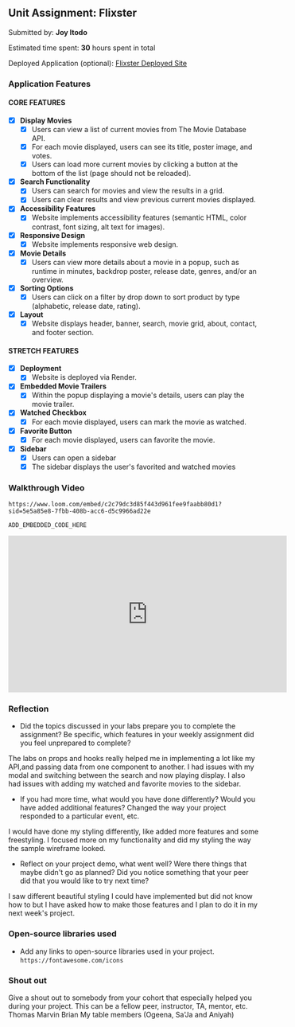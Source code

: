 ## Unit Assignment: Flixster

Submitted by: **Joy Itodo**

Estimated time spent: **30** hours spent in total

Deployed Application (optional): [Flixster Deployed Site](https://metau-project2-onehflix.onrender.com)

### Application Features

#### CORE FEATURES


- [X] **Display Movies**
  - [X] Users can view a list of current movies from The Movie Database API.
  - [X] For each movie displayed, users can see its title, poster image, and votes.
  - [X] Users can load more current movies by clicking a button at the bottom of the list (page should not be reloaded).
- [X] **Search Functionality**
  - [X] Users can search for movies and view the results in a grid.
  - [X] Users can clear results and view previous current movies displayed.
- [X] **Accessibility Features**
  - [X] Website implements accessibility features (semantic HTML, color contrast, font sizing, alt text for images).
- [X] **Responsive Design**
  - [X] Website implements responsive web design.
- [X] **Movie Details**
  - [X] Users can view more details about a movie in a popup, such as runtime in minutes, backdrop poster, release date, genres, and/or an overview.
- [X] **Sorting Options**
  - [X] Users can click on a filter by drop down to sort product by type (alphabetic, release date, rating).
- [X] **Layout**
  - [X] Website displays header, banner, search, movie grid, about, contact, and footer section.

#### STRETCH FEATURES

- [X] **Deployment**
  - [X] Website is deployed via Render.
- [X] **Embedded Movie Trailers**
  - [X] Within the popup displaying a movie's details, users can play the movie trailer.
- [X] **Watched Checkbox**
  - [X] For each movie displayed, users can mark the movie as watched.
- [X] **Favorite Button**
  - [X] For each movie displayed, users can favorite the movie.
- [X] **Sidebar**
  - [X] Users can open a sidebar
  - [X] The sidebar displays the user's favorited and watched movies

### Walkthrough Video

`https://www.loom.com/embed/c2c79dc3d85f443d961fee9faabb80d1?sid=5e5a85e8-7fbb-408b-acc6-d5c9966ad22e`

`ADD_EMBEDDED_CODE_HERE`
<iframe width="560" height="315" src="https://www.youtube.com/embed/0GbQPr-a8NU?si=Z1Hxpq89MPkaNT2w" title="YouTube video player" frameborder="0" allow="accelerometer; autoplay; clipboard-write; encrypted-media; gyroscope; picture-in-picture; web-share" referrerpolicy="strict-origin-when-cross-origin" allowfullscreen></iframe>

### Reflection

* Did the topics discussed in your labs prepare you to complete the assignment? Be specific, which features in your weekly assignment did you feel unprepared to complete?

The labs on props and hooks really helped me in implementing a lot like my API,and passing data from one component to another. I had issues with my modal and switching between the search and now playing display. I also had issues with adding my watched and favorite movies to the sidebar.

* If you had more time, what would you have done differently? Would you have added additional features? Changed the way your project responded to a particular event, etc.

I would have done my styling differently, like added more features and some freestyling. I focused more on my functionality and did my styling the way the sample wireframe looked. 

* Reflect on your project demo, what went well? Were there things that maybe didn't go as planned? Did you notice something that your peer did that you would like to try next time?

I saw different beautiful styling I could have implemented but did not know how to but I have asked how to make those features and I plan to do it in my next week's project.


### Open-source libraries used

- Add any links to open-source libraries used in your project.
  `https://fontawesome.com/icons`

### Shout out

Give a shout out to somebody from your cohort that especially helped you during your project. This can be a fellow peer, instructor, TA, mentor, etc.
Thomas
Marvin
Brian
My table members (Ogeena, Sa'Ja and Aniyah)
